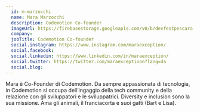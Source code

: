 ```yaml
---
  id: m-marzocchi
  name: Mara Marzocchi
  description: Codemotion Co-founder 
  imageUrl: https://firebasestorage.googleapis.com/v0/b/devfestpescara-2023.appspot.com/o/speakers%2Fm-marzocchi.jpg?alt=media&token=6de98aff-f908-4876-87ba-eb4a87655078
  company: 
  jobTitle: Codemotion Co-founder 
  social.instagram: https://www.instagram.com/maraexception/
  social.facebook: 
  social.linkedin: https://www.linkedin.com/in/maraexception/
  social.twitter: https://twitter.com/maraexceptioon?lang=da
  social.blog: 
---
```


Mara è Co-Founder di Codemotion. Da sempre appassionata di tecnologia, in Codemotion si occupa dell’ingaggio della tech community e della relazione con gli sviluppatori e le sviluppatrici. Diversity e inclusion sono la sua missione. Ama gli animali, il franciacorta e suoi gatti (Bart e Lisa).
